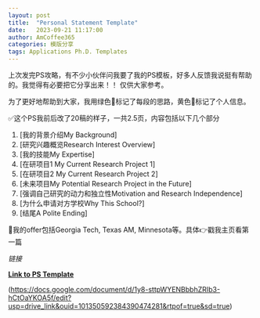 ```yaml
---
layout: post
title:  "Personal Statement Template" 
date:   2023-09-21 11:17:00
author: AmCoffee365
categories: 模版分享 
tags: Applications Ph.D. Templates
---
```




上次发完PS攻略，有不少小伙伴问我要了我的PS模板，好多人反馈我说挺有帮助的。我觉得有必要把它分享出来！！ 仅供大家参考。

为了更好地帮助到大家，我用绿色💚标记了每段的思路，黄色💛标记了个人信息。

✅这个PS我前后改了20稿的样子，一共2.5页，内容包括以下几个部分

1. [我的背景介绍My Background]
2. [研究兴趣概览Research Interest Overview]
3. [我的技能My Expertise]
4. [在研项目1 My Current Research Project 1]
5. [在研项目2 My Current Research Project 2]
6. [未来项目My Potential Research Project in the Future]
7. [强调自己研究的动力和独立性Motivation and Research Independence]
8. [为什么申请对方学校Why This School?]
9. [结尾A Polite Ending]

🍒我的offer包括Georgia Tech, Texas AM, Minnesota等。具体👉戳我主页看第一篇

*链接*

**[Link to PS Template](https://github.com/amcoffee365/amcoffee365.github.io/raw/main/files/PS_Cornell.docx)**


(https://docs.google.com/document/d/1y8-sttpWYENBbbhZRIb3-hCtOaYKOA5f/edit?usp=drive_link&ouid=101350592384390474281&rtpof=true&sd=true)




